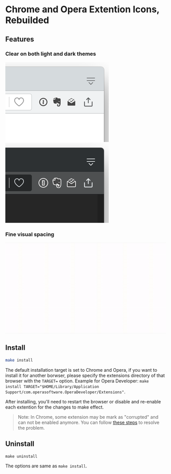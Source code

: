 # Chrome and Opera Extention Icons, Rebuilded

## Features

<!-- Consistent icon style -->

### Clear on both light and dark themes

![](images/demo-opera-light.png)
![](images/demo-opera-dark.png)

### Fine visual spacing

![](images/visually-not-aligned-explaination.gif)


## Install

```bash
make install
```

The default installation target is set to Chrome and Opera, if you want to install it for another borwser, please specify the extensions directory of that browser with the `TARGET=` option. Example for Opera Developer: `make install TARGET="$HOME/Library/Application Support/com.operasoftware.OperaDeveloper/Extensions"`.

After installing, you'll need to restart the browser or disable and re-enable each extention for the changes to make effect.

> Note: In Chrome, some extension may be mark as "corrupted" and can not be enabled anymore. You can follow [these steps](https://github.com/zetavg/chrome-extension-icons-patch/wiki/Fixing-Chrome’s-"This-extension-may-have-been-corrupted."-Error-After-Patching) to resolve the problem.


## Uninstall

```base
make uninstall
```

The options are same as `make install`.
